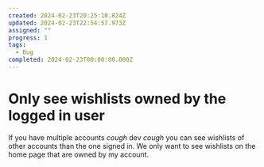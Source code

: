 ```yaml
---
created: 2024-02-23T20:25:10.824Z
updated: 2024-02-23T22:54:57.973Z
assigned: ""
progress: 1
tags:
  - Bug
completed: 2024-02-23T00:00:00.000Z
---
```


# Only see wishlists owned by the logged in user

If you have multiple accounts *cough* dev *cough* you can see wishlists of other accounts than the one signed in. We only want to see wishlists on the home page that are owned by my account.
